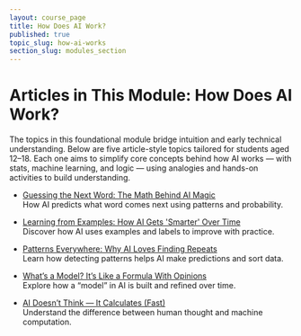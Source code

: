 ```yaml
---
layout: course_page
title: How Does AI Work?
published: true
topic_slug: how-ai-works
section_slug: modules_section
---
```


# Articles in This Module: How Does AI Work?

The topics in this foundational module bridge intuition and early technical understanding. Below are five article-style topics tailored for students aged 12–18. Each one aims to simplify core concepts behind how AI works — with stats, machine learning, and logic — using analogies and hands-on activities to build understanding.

- [Guessing the Next Word: The Math Behind AI Magic](next_word_prediction.html)  
  How AI predicts what word comes next using patterns and probability.

- [Learning from Examples: How AI Gets 'Smarter' Over Time](learning_from_data.html)  
  Discover how AI uses examples and labels to improve with practice.

- [Patterns Everywhere: Why AI Loves Finding Repeats](pattern_recognition.html)  
  Learn how detecting patterns helps AI make predictions and sort data.

- [What’s a Model? It’s Like a Formula With Opinions](what_is_a_model.html)  
  Explore how a “model” in AI is built and refined over time.

- [AI Doesn’t Think — It Calculates (Fast)](ai_vs_human_thinking.html)  
  Understand the difference between human thought and machine computation.
